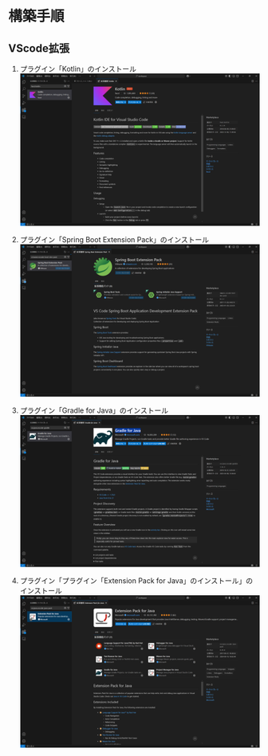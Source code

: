 # 構築手順
## VScode拡張
1. プラグイン「Kotlin」のインストール
![kotlin](./doc/img/vs_img1.png)

1. プラグイン「Spring Boot Extension Pack」のインストール
![Spring Boot Extension Pack](./doc/img/vs_img2.png)

1. プラグイン「Gradle for Java」のインストール
![Gradle for Java](./doc/img/vs_img3.png)

1. プラグイン「プラグイン「Extension Pack for Java」のインストール」のインストール
![Extension Pack for Java](./doc/img/vs_img4.png)